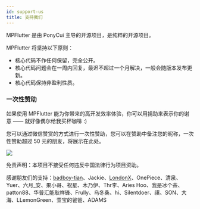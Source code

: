 ```yaml
---
id: support-us
title: 支持我们
---
```


MPFlutter 是由 PonyCui 主导的开源项目，是纯粹的开源项目。

MPFlutter 将坚持以下原则：

- 核心代码不作任何保留，完全公开。
- 核心代码问题会在一周内回复，最迟不超过一个月解决，一般会随版本发布更新。
- 核心代码保持非盈利性质。

### 一次性赞助

如果使用 MPFlutter 能为你带来的高开发效率体验，你可以用捐助来表示你的谢意 —— 就好像偶尔给我买杯咖啡 :)

您可以通过微信赞赏的方式进行一次性赞助，您可以在赞助中备注您的昵称，一次性赞助超过 50 元的朋友，将展示在此处。

![](assets/zan-shang.png)

免责声明：本项目不接受任何违反中国法律行为项目资助。

感谢朋友们的支持：[badboy-tian](https://github.com/badboy-tian)、Jackie、[LondonX](https://github.com/LondonX)、OnePiece、清泉、Yuer、六月_安、果小哥、祝星、木乃伊、Thr李、Aries Hoo、我是冰个茶、patton88、华普汇能耿祥锋、Frully、乌冬桑、hi、Silentdoer、祺、SON、大海、LLemonGreen、萱宝的爸爸、ADAMS

